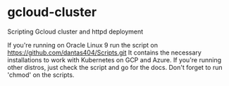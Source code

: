 # gcloud-cluster
Scripting Gcloud cluster and httpd deployment

If you're running on Oracle Linux 9 run the script on https://github.com/dantas404/Scripts.git
It contains the necessary installations to work with Kubernetes on GCP and Azure.
If you're running other distros, just check the script and go for the docs.
Don't forget to run 'chmod' on the scripts.

